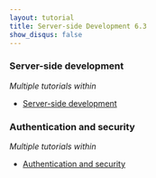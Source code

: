 ```yaml
---
layout: tutorial
title: Server-side Development 6.3
show_disqus: false
---
```

### Server-side development
<p><i>Multiple tutorials within</i></p>

* <a href="{{site.baseurl}}/tutorials/en/foundation/8.0/server-side-development/">Server-side development</a>

### Authentication and security
<p><i>Multiple tutorials within</i></p>

* <a href="{{site.baseurl}}/tutorials/en/foundation/8.0/authentication-security/" title="Authentication and security">Authentication and security</a>
